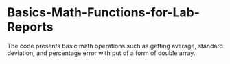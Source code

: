 # Basics-Math-Functions-for-Lab-Reports
The code presents basic math operations such as getting average, standard deviation, and percentage error with put of a form of double array.
